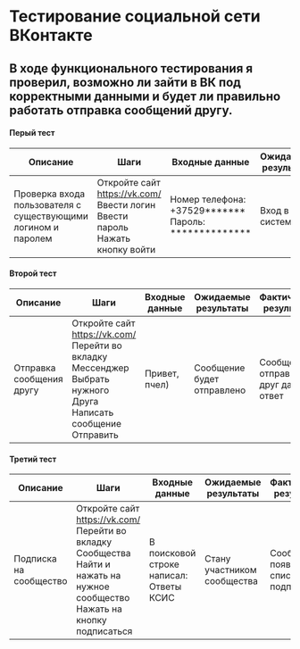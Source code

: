# Тестирование социальной сети ВКонтакте

## В ходе функционального тестирования я проверил, возможно ли зайти в ВК под корректными данными и будет ли правильно работать отправка сообщений другу.

#### Перый тест

| Описание                                                      | Шаги                                                                         | Входные данные                                       | Ожидаемые результаты | Фактические результаты | Статус          |
|---------------------------------------------------------------|------------------------------------------------------------------------------|------------------------------------------------------|----------------------|------------------------|-----------------|
| Проверка входа пользователя с существующими логином и паролем | Откройте сайт https://vk.com/ Ввести логин Ввести пароль Нажать кнопку войти | Номер телефона: +37529******* Пароль: ************** | Вход в систему       | Вошли в систему        | Пройден успешно |

#### Второй тест

| Описание                 | Шаги                                                                                                           | Входные данные | Ожидаемые результаты       | Фактические результаты                | Статус          |
|--------------------------|----------------------------------------------------------------------------------------------------------------|----------------|----------------------------|---------------------------------------|-----------------|
| Отправка сообщения другу | Откройте сайт https://vk.com/ Перейти во вкладку Мессенджер Выбрать нужного Друга Написать сообщение Отправить | Привет, пчел)  | Сообщение будет отправлено | Сообщение отправилось, друг дал ответ | Пройден успешно |

#### Третий тест



| Описание               | Шаги                                                                                                                         | Входные данные                          | Ожидаемые результаты        | Фактические результаты                 | Статус          |
|------------------------|------------------------------------------------------------------------------------------------------------------------------|-----------------------------------------|-----------------------------|----------------------------------------|-----------------|
| Подписка на сообщество | Откройте сайт https://vk.com/ Перейти во вкладку Сообщества Найти и нажать на нужное сообщество Нажать на кнопку подписаться | В поисковой строке написал: Ответы КСИС | Стану участником сообщества | Сообщество появилось в списке подписок | Пройден успешно |
